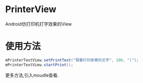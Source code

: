 # PrinterView
Android仿打印机打字效果的View
# 使用方法
```java
mPrinterTextView.setPrintText("需要打印效果的文字", 100, "|");
mPrinterTextView.startPrint();
```
更多方法,引入moudle查看.
